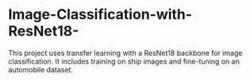 # Image-Classification-with-ResNet18-
This project uses transfer learning with a ResNet18 backbone for image classification. It includes training on ship images and fine-tuning on an automobile dataset.

